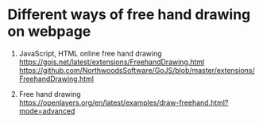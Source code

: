 # Different ways of free hand drawing on webpage

1. JavaScript, HTML
online free hand drawing  
https://gojs.net/latest/extensions/FreehandDrawing.html  
https://github.com/NorthwoodsSoftware/GoJS/blob/master/extensions/FreehandDrawing.html  

2. Free hand drawing  
https://openlayers.org/en/latest/examples/draw-freehand.html?mode=advanced  
